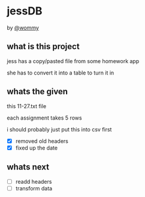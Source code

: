 # jessDB

by [@wommy](github.com/wommy)

## what is this project

jess has a copy/pasted file from some homework app

she has to convert it into a table to turn it in

## whats the given

this 11-27.txt file

each assignment takes 5 rows

i should probably just put this into csv first

- [x] removed old headers
- [x] fixed up the date

## whats next

- [ ] readd headers
- [ ] transform data
